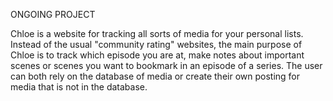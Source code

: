 ONGOING PROJECT

Chloe is a website for tracking all sorts of media for your personal lists. Instead of the usual "community rating" websites, the main purpose of Chloe is to track which episode you are at, 
make notes about important scenes or scenes you want to bookmark in an episode of a series. The user can both rely on the database of media or create their own posting for media that is not in the database.
